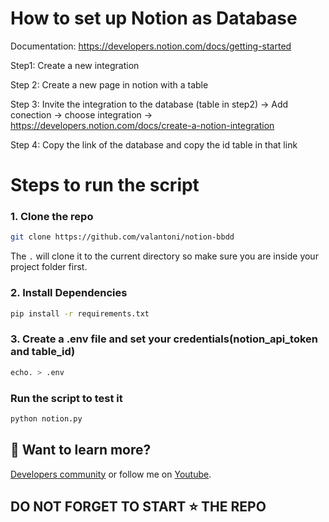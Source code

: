 # How to set up Notion as Database #

Documentation: https://developers.notion.com/docs/getting-started

Step1: Create a new integration

Step 2: Create a new page in notion with a table

Step 3: Invite the integration to the database (table in step2) -> Add conection -> choose integration -> https://developers.notion.com/docs/create-a-notion-integration

Step 4: Copy the link of the database and copy the id table in that link

# Steps to run the script #

### 1. Clone the repo

```bash
git clone https://github.com/valantoni/notion-bbdd

```

The `.` will clone it to the current directory so make sure you are inside your project folder first.

### 2. Install Dependencies

```bash
pip install -r requirements.txt
```

### 3. Create a .env file and set your credentials(notion_api_token and table_id)

```bash
echo. > .env
```

### Run the script to test it

```bash
python notion.py
```

## 👀 Want to learn more?

[Developers community](https://t.me/devhispanos) or follow me on [Youtube](https://www.youtube.com/@tonidev_/).

## DO NOT FORGET TO START ⭐ THE REPO